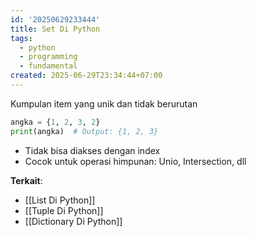 ```yaml
---
id: '20250629233444'
title: Set Di Python
tags:
  - python
  - programming
  - fundamental
created: 2025-06-29T23:34:44+07:00
---
```


Kumpulan item yang unik dan tidak berurutan

```python
angka = {1, 2, 3, 2}
print(angka)  # Output: {1, 2, 3}
```

- Tidak bisa diakses dengan index
- Cocok untuk operasi himpunan: Unio, Intersection, dll

**Terkait**:

- [[List Di Python]]
- [[Tuple Di Python]]
- [[Dictionary Di Python]]
